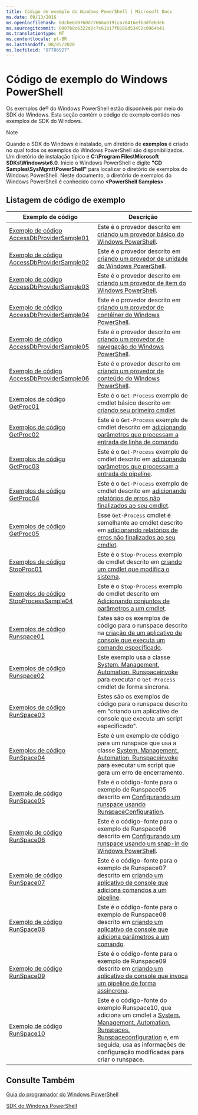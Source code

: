 ```yaml
---
title: Código de exemplo do Windows PowerShell | Microsoft Docs
ms.date: 09/13/2016
ms.openlocfilehash: 8dcbe6d8760d77666a8191ca78416ef63dfebdeb
ms.sourcegitcommit: 0907b8c6322d2c7c61b17f8168d53452c8964b41
ms.translationtype: MT
ms.contentlocale: pt-BR
ms.lasthandoff: 08/05/2020
ms.locfileid: "87786927"
---
```

# <a name="windows-powershell-sample-code"></a>Código de exemplo do Windows PowerShell

Os exemplos de® do Windows PowerShell estão disponíveis por meio do SDK do Windows. Esta seção contém o código de exemplo contido nos exemplos de SDK do Windows.

> [!NOTE]
> Quando o SDK do Windows é instalado, um diretório de **exemplos** é criado no qual todos os exemplos do Windows PowerShell são disponibilizados. Um diretório de instalação típico é **C:\Program Files\Microsoft SDKs\Windows\v6.0**. Inicie o Windows PowerShell e digite **"CD Samples\SysMgmt\PowerShell"** para localizar o diretório de exemplos do Windows PowerShell. Neste documento, o diretório de exemplos do Windows PowerShell é conhecido como **\<PowerShell Samples>** .

## <a name="sample-code-listing"></a>Listagem de código de exemplo

|                                    Exemplo de código                                    |                                                                                                                                           Descrição                                                                                                                                           |
| --------------------------------------------------------------------------------- | ----------------------------------------------------------------------------------------------------------------------------------------------------------------------------------------------------------------------------------------------------------------------------------------------- |
| [Exemplo de código AccessDbProviderSample01](./accessdbprovidersample01-code-sample.md) | Este é o provedor descrito em [criando um provedor básico do Windows PowerShell](./creating-a-basic-windows-powershell-provider.md).                                                                                                                                                            |
| [Exemplo de código AccessDbProviderSample02](./accessdbprovidersample02-code-sample.md) | Este é o provedor descrito em [criando um provedor de unidade do Windows PowerShell](./creating-a-windows-powershell-drive-provider.md).                                                                                                                                                            |
| [Exemplo de código AccessDbProviderSample03](./accessdbprovidersample03-code-sample.md) | Este é o provedor descrito em [criando um provedor de item do Windows PowerShell](./creating-a-windows-powershell-item-provider.md).                                                                                                                                                              |
| [Exemplo de código AccessDbProviderSample04](./accessdbprovidersample04-code-sample.md) | Este é o provedor descrito em [criando um provedor de contêiner do Windows PowerShell](./creating-a-windows-powershell-container-provider.md).                                                                                                                                                    |
| [Exemplo de código AccessDbProviderSample05](./accessdbprovidersample05-code-sample.md) | Este é o provedor descrito em [criando um provedor de navegação do Windows PowerShell](./creating-a-windows-powershell-navigation-provider.md).                                                                                                                                                  |
| [Exemplo de código AccessDbProviderSample06](./accessdbprovidersample06-code-sample.md) | Este é o provedor descrito em [criando um provedor de conteúdo do Windows PowerShell](./creating-a-windows-powershell-content-provider.md).                                                                                                                                                        |
| [Exemplos de código GetProc01](./getproc01-code-samples.md)                             | Este é o `Get-Process` exemplo de cmdlet básico descrito em [criando seu primeiro cmdlet](../cmdlet/creating-a-cmdlet-without-parameters.md).                                                                                                                                                     |
| [Exemplos de código GetProc02](./getproc02-code-samples.md)                             | Este é o `Get-Process` exemplo de cmdlet descrito em [adicionando parâmetros que processam a entrada de linha de comando](../cmdlet/adding-parameters-that-process-command-line-input.md).                                                                                                                       |
| [Exemplos de código GetProc03](./getproc03-code-samples.md)                             | Este é o `Get-Process` exemplo de cmdlet descrito em [adicionando parâmetros que processam a entrada de pipeline](../cmdlet/adding-parameters-that-process-pipeline-input.md).                                                                                                                               |
| [Exemplos de código GetProc04](./getproc04-code-samples.md)                             | Este é o `Get-Process` exemplo de cmdlet descrito em [adicionando relatórios de erros não finalizados ao seu cmdlet](../cmdlet/adding-non-terminating-error-reporting-to-your-cmdlet.md).                                                                                                                |
| [Exemplos de código GetProc05](./getproc05-code-samples.md)                             | Esse `Get-Process` cmdlet é semelhante ao cmdlet descrito em [adicionando relatórios de erros não finalizados ao seu cmdlet](../cmdlet/adding-non-terminating-error-reporting-to-your-cmdlet.md).                                                                                                     |
| [Exemplos de código StopProc01](./stopproc01-code-samples.md)                           | Este é o `Stop-Process` exemplo de cmdlet descrito em [criando um cmdlet que modifica o sistema](../cmdlet/creating-a-cmdlet-that-modifies-the-system.md).                                                                                                                                    |
| [Exemplos de código StopProcessSample04](./stopprocesssample04-code-samples.md)         | Este é o `Stop-Process` exemplo de cmdlet descrito em [Adicionando conjuntos de parâmetros a um cmdlet](../cmdlet/adding-parameter-sets-to-a-cmdlet.md).                                                                                                                                                      |
| [Exemplos de código Runspace01](./runspace01-code-samples.md)                           | Estes são os exemplos de código para o runspace descrito na [criação de um aplicativo de console que executa um comando especificado](/dotnet/csharp/programming-guide/inside-a-program/hello-world-your-first-program).                                                                                      |
| [Exemplos de código Runspace02](./runspace02-code-samples.md)                           | Este exemplo usa a classe [System. Management. Automation. Runspaceinvoke](/dotnet/api/System.Management.Automation.RunspaceInvoke) para executar o `Get-Process` cmdlet de forma síncrona.                                                                                                            |
| [Exemplos de código RunSpace03](./runspace03-code-samples.md)                           | Estes são os exemplos de código para o runspace descrito em "criando um aplicativo de console que executa um script especificado".                                                                                                                                                                         |
| [Exemplos de código RunSpace04](./runspace04-code-samples.md)                           | Este é um exemplo de código para um runspace que usa a classe [System. Management. Automation. Runspaceinvoke](/dotnet/api/System.Management.Automation.RunspaceInvoke) para executar um script que gera um erro de encerramento.                                                                         |
| [Exemplo de código RunSpace05](./runspace05-code-sample.md)                             | Este é o código-fonte para o exemplo de Runspace05 descrito em [Configurando um runspace usando RunspaceConfiguration](https://msdn.microsoft.com/42681d19-2d05-4975-befd-afb1990e79b2).                                                                                                           |
| [Exemplo de código RunSpace06](./runspace06-code-sample.md)                             | Este é o código-fonte para o exemplo de Runspace06 descrito em [Configurando um runspace usando um snap-in do Windows PowerShell](https://msdn.microsoft.com/a7289ee8-9732-49ee-91c7-d533e9538b83).                                                                                                    |
| [Exemplo de código RunSpace07](./runspace07-code-sample.md)                             | Este é o código-fonte para o exemplo de Runspace07 descrito em [criando um aplicativo de console que adiciona comandos a um pipeline](https://msdn.microsoft.com/01eb7808-e97b-4905-80be-9e2fa38c262e).                                                                                              |
| [Exemplo de código RunSpace08](./runspace08-code-sample.md)                             | Este é o código-fonte para o exemplo de Runspace08 descrito em [criando um aplicativo de console que adiciona parâmetros a um comando](https://msdn.microsoft.com/848b2b46-60f1-4a86-b448-cfc7c0cccfba).                                                                                             |
| [Exemplo de código RunSpace09](./runspace09-code-sample.md)                             | Este é o código-fonte para o exemplo de Runspace09 descrito em [criando um aplicativo de console que invoca um pipeline de forma assíncrona](https://msdn.microsoft.com/198c1c94-2a06-457e-93ce-c0d910618e47).                                                                                        |
| [Exemplo de código RunSpace10](./runspace10-code-sample.md)                             | Este é o código-fonte do exemplo Runspace10, que adiciona um cmdlet a [System. Management. Automation. Runspaces. Runspaceconfiguration](/dotnet/api/System.Management.Automation.Runspaces.RunspaceConfiguration) e, em seguida, usa as informações de configuração modificadas para criar o runspace. |

## <a name="see-also"></a>Consulte Também

[Guia do programador do Windows PowerShell](./windows-powershell-programmer-s-guide.md)

[SDK do Windows PowerShell](../windows-powershell-reference.md)
